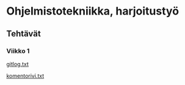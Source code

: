 # Ohjelmistotekniikka, harjoitustyö

## Tehtävät

### Viikko 1

[gitlog.txt](https://github.com/JuhoPaananen/ot-harjoitustyo/blob/main/laskarit/viikko1/gitlog.txt)

[komentorivi.txt](https://github.com/JuhoPaananen/ot-harjoitustyo/blob/main/laskarit/viikko1/komentorivi.txt)
